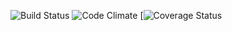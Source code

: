 ![Build Status](https://codeship.com/projects/a3c27620-2d2d-0134-22d8-42d5f584ed48/status?branch=master)
![Code Climate](https://codeclimate.com/github/EricJZell/rbm_release_tracker.png)
[![Coverage Status](https://coveralls.io/repos/github/EricJZell/rbm_release_tracker/badge.svg?branch=master)
